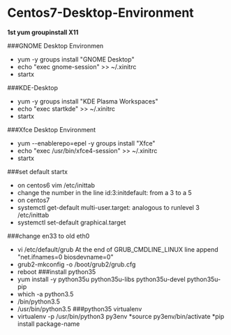 # Centos7-Desktop-Environment

**1st yum groupinstall X11**

###GNOME Desktop Environmen
   
* yum -y groups install "GNOME Desktop" 
*  echo "exec gnome-session" >> ~/.xinitrc
* startx 

###KDE-Desktop
* yum -y groups install "KDE Plasma Workspaces" 
* echo "exec startkde" >> ~/.xinitrc
* startx
  
###Xfce Desktop Environment
  
* yum --enablerepo=epel -y groups install "Xfce" 
* echo "exec /usr/bin/xfce4-session" >> ~/.xinitrc 
* startx

###set default startx 
* on centos6 vim /etc/inittab
* change the number in the line id:3:initdefault: from a 3 to a 5
* on centos7 
* systemctl get-default  multi-user.target: analogous to runlevel 3 /etc/inittab
* systemctl set-default graphical.target

###change en33 to old eth0
* vi /etc/default/grub  At the end of GRUB_CMDLINE_LINUX line append "net.ifnames=0 biosdevname=0"
* grub2-mkconfig -o /boot/grub2/grub.cfg
* reboot
###install python35
* yum install -y python35u python35u-libs python35u-devel python35u-pip
* which -a python3.5
* /bin/python3.5
* /usr/bin/python3.5
###python35 virtualenv
* virtualenv -p /usr/bin/python3 py3env
*source py3env/bin/activate
*pip install package-name
